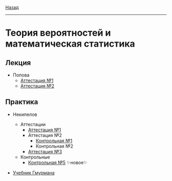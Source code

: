 [Назад](../../README.md)
***
# Теория вероятностей и математическая статистика

## Лекция
+ Попова
  + [Аттестация №1](popova/terver-pr-att-1-fact.md)
  + [Аттестация №2](popova/terver-pr-att-2-fact.md)
## Практика
+ Некипелов
  + Аттестации
    + [Аттестация №1](nekipelov/terver-pr-att-1-fact.md)
    + Аттестация №2
      + [Контрольная №1](nekipelov/terver-pr-kontr-1-fact.md)
      + Контрольная №2
    + [Аттестация №3](nekipelov/terver-pr-att-3-fact.md)
  + Контрольные
    + [Контрольная №5](nekipelov/terver-pr-kontr-5-fact.md) ✨новое✨

+ [Учебник Гмурмана](https://github.com/user-attachments/files/22322085/default.pdf)
